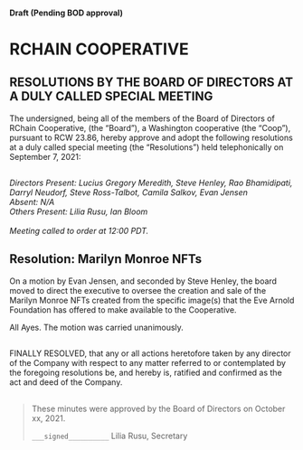 #### Draft (Pending BOD approval)
<!--Markdown rendering of [2021/09-07/20210907-DocuSign.pdf](/2021/09-07/20210907-DocuSign.pdf)-->

##

# RCHAIN COOPERATIVE

## RESOLUTIONS BY THE BOARD OF DIRECTORS AT A DULY CALLED SPECIAL MEETING
The undersigned, being all of the members of the Board of Directors of RChain Cooperative, (the “Board”), a Washington cooperative (the “Coop”), pursuant to RCW 23.86, hereby approve and adopt the following resolutions at a duly called special meeting (the “Resolutions”) held telephonically on September 7, 2021:

##

*Directors Present: Lucius Gregory Meredith, Steve Henley,  Rao Bhamidipati, Darryl Neudorf, Steve Ross-Talbot, Camila Salkov, Evan Jensen* \
*Absent: N/A* \
*Others Present:  Lilia Rusu, Ian Bloom* \
\
*Meeting called to order at 12:00 PDT.*

##

## Resolution: Marilyn Monroe NFTs

On a motion by Evan Jensen, and seconded by Steve Henley, the board moved to direct the executive to oversee the creation and sale of the Marilyn Monroe NFTs created from the specific image(s) that the Eve Arnold Foundation has offered to make available to the Cooperative.

All Ayes. The motion was carried unanimously.
<br>

##

FINALLY RESOLVED, that any or all actions heretofore taken by any director of the Company with respect to any matter referred to or contemplated by the foregoing resolutions be, and hereby is, ratified and confirmed as the act and deed of the Company.

##

>These minutes were approved by the Board of Directors on October xx, 2021.
>
> `___signed__________`
> Lilia Rusu, Secretary
